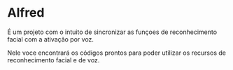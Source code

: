 # Alfred

É um projeto com o intuito de sincronizar as funçoes de reconhecimento facial com a ativação por voz.

Nele voce encontrará os códigos prontos para poder utilizar os recursos de reconhecimento facial e de voz.